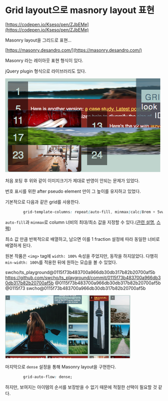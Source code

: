 Grid layout으로 masnory layout 표현
===

[https://codepen.io/Kseso/pen/ZJbEMe](https://codepen.io/Kseso/pen/ZJbEMe)

Masonry layout을 그리드로 표현...

[https://masonry.desandro.com/](https://masonry.desandro.com/)

Masonry 라는 레이아웃 표현 형식이 있다.

jQuery plugin 형식으로 라이브러리도 있다.

![](2017-11-17-10-14-55.png)

처음 포팅 후 위와 같이 이미지크기가 제대로 반영이 안되는 문제가 있었다.

번호 표시를 위한 after pseudo element 만이 그 높이를 유지하고 있었다.

기본적으로 다음과 같은 grid를 사용한다.

```css
        grid-template-columns: repeat(auto-fill, minmax(calc(8rem + 5vw + 5vh), 1fr));
```

`auto-fill`과 `minmax`로 column 너비의 최대/최소 값을 지정할 수 있다.([관련 설명](https://rachelandrew.co.uk/archives/2016/04/12/flexible-sized-grids-with-auto-fill-and-minmax/), [스펙](https://drafts.csswg.org/css-grid/#auto-repeat))

최소 값 만큼 반복적으로 배열하고, 남으면 이를 1 fraction 설정에 따라 동일한 너비로 배열하게 된다.

원본 작품은 `<img>` tag에 `width: 100%` 속성을 주었지만, 동작을 하지않았다. 다행히 `min-width: 100%`를 적용한 뒤에 원하는 모습을 볼 수 있었다. 

swcho/ts_playground@0115f73b483700a966db30db317b82b20700af5b
https://github.com/swcho/ts_playground/commit/0115f73b483700a966db30db317b82b20700af5b
@0115f73b483700a966db30db317b82b20700af5b
@0115f73
swcho@0115f73b483700a966db30db317b82b20700af5b

![](2017-11-17-11-03-13.png)

마지막으로 `dense` 설정을 통해 Masonry layout을 구현한다.

``` css
        grid-auto-flow: dense;
```

하지만, 보여지는 아이템의 순서를 보장받을 수 없기 때문에 적절한 선택이 필요할 것 같다.
